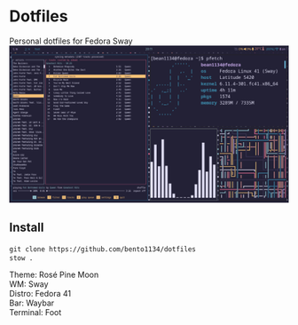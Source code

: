 # Dotfiles #

Personal dotfiles for Fedora Sway
![alt text](https://github.com/bento1134/dotfiles/blob/main/example.png)
## Install ##

``` shell
git clone https://github.com/bento1134/dotfiles
stow .
```

Theme: Rosé Pine Moon  
WM: Sway  
Distro: Fedora 41  
Bar: Waybar   
Terminal: Foot  
